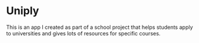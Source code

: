 # Uniply
This is an app I created as part of a school project that helps students apply to universities and gives lots of resources for specific courses.
